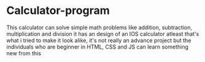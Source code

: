 # Calculator-program
This calculator can solve simple math problems like addition, subtraction, multiplication and division it has an design of an IOS calculator atleast that's what i tried to make it look alike, it's not really an advance project but the individuals who are beginner in HTML, CSS and JS can learn something new from this
